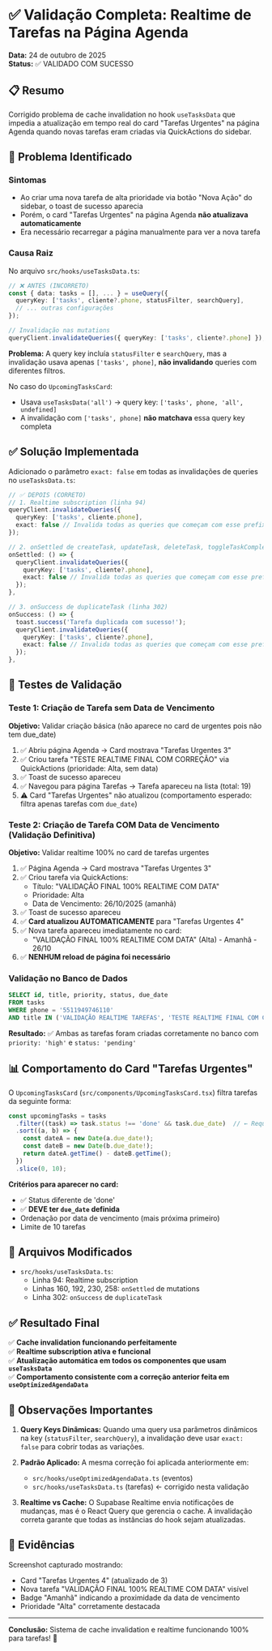 # ✅ Validação Completa: Realtime de Tarefas na Página Agenda

**Data:** 24 de outubro de 2025  
**Status:** ✅ VALIDADO COM SUCESSO

## 📋 Resumo

Corrigido problema de cache invalidation no hook `useTasksData` que impedia a atualização em tempo real do card "Tarefas Urgentes" na página Agenda quando novas tarefas eram criadas via QuickActions do sidebar.

## 🐛 Problema Identificado

### Sintomas
- Ao criar uma nova tarefa de alta prioridade via botão "Nova Ação" do sidebar, o toast de sucesso aparecia
- Porém, o card "Tarefas Urgentes" na página Agenda **não atualizava automaticamente**
- Era necessário recarregar a página manualmente para ver a nova tarefa

### Causa Raiz

No arquivo `src/hooks/useTasksData.ts`:

```typescript
// ❌ ANTES (INCORRETO)
const { data: tasks = [], ... } = useQuery({
  queryKey: ['tasks', cliente?.phone, statusFilter, searchQuery],
  // ... outras configurações
});

// Invalidação nas mutations
queryClient.invalidateQueries({ queryKey: ['tasks', cliente?.phone] });
```

**Problema:** A query key incluía `statusFilter` e `searchQuery`, mas a invalidação usava apenas `['tasks', phone]`, **não invalidando** queries com diferentes filtros.

No caso do `UpcomingTasksCard`:
- Usava `useTasksData('all')` → query key: `['tasks', phone, 'all', undefined]`
- A invalidação com `['tasks', phone]` **não matchava** essa query key completa

## ✅ Solução Implementada

Adicionado o parâmetro `exact: false` em todas as invalidações de queries no `useTasksData.ts`:

```typescript
// ✅ DEPOIS (CORRETO)
// 1. Realtime subscription (linha 94)
queryClient.invalidateQueries({ 
  queryKey: ['tasks', cliente.phone],
  exact: false // Invalida todas as queries que começam com esse prefixo
});

// 2. onSettled de createTask, updateTask, deleteTask, toggleTaskCompletion (linhas 160, 192, 230, 258)
onSettled: () => {
  queryClient.invalidateQueries({ 
    queryKey: ['tasks', cliente?.phone],
    exact: false // Invalida todas as queries que começam com esse prefixo
  });
},

// 3. onSuccess de duplicateTask (linha 302)
onSuccess: () => {
  toast.success('Tarefa duplicada com sucesso!');
  queryClient.invalidateQueries({ 
    queryKey: ['tasks', cliente?.phone],
    exact: false // Invalida todas as queries que começam com esse prefixo
  });
},
```

## 🧪 Testes de Validação

### Teste 1: Criação de Tarefa sem Data de Vencimento
**Objetivo:** Validar criação básica (não aparece no card de urgentes pois não tem due_date)

1. ✅ Abriu página Agenda → Card mostrava "Tarefas Urgentes 3"
2. ✅ Criou tarefa "TESTE REALTIME FINAL COM CORREÇÃO" via QuickActions (prioridade: Alta, sem data)
3. ✅ Toast de sucesso apareceu
4. ✅ Navegou para página Tarefas → Tarefa apareceu na lista (total: 19)
5. ⚠️ Card "Tarefas Urgentes" não atualizou (comportamento esperado: filtra apenas tarefas com `due_date`)

### Teste 2: Criação de Tarefa COM Data de Vencimento (Validação Definitiva)
**Objetivo:** Validar realtime 100% no card de tarefas urgentes

1. ✅ Página Agenda → Card mostrava "Tarefas Urgentes 3"
2. ✅ Criou tarefa via QuickActions:
   - Título: "VALIDAÇÃO FINAL 100% REALTIME COM DATA"
   - Prioridade: Alta
   - Data de Vencimento: 26/10/2025 (amanhã)
3. ✅ Toast de sucesso apareceu
4. ✅ **Card atualizou AUTOMATICAMENTE** para "Tarefas Urgentes 4"
5. ✅ Nova tarefa apareceu imediatamente no card:
   - "VALIDAÇÃO FINAL 100% REALTIME COM DATA" (Alta) - Amanhã - 26/10
6. ✅ **NENHUM reload de página foi necessário**

### Validação no Banco de Dados
```sql
SELECT id, title, priority, status, due_date 
FROM tasks 
WHERE phone = '5511949746110' 
AND title IN ('VALIDAÇÃO REALTIME TAREFAS', 'TESTE REALTIME FINAL COM CORREÇÃO');
```

**Resultado:** ✅ Ambas as tarefas foram criadas corretamente no banco com `priority: 'high'` e `status: 'pending'`

## 📊 Comportamento do Card "Tarefas Urgentes"

O `UpcomingTasksCard` (`src/components/UpcomingTasksCard.tsx`) filtra tarefas da seguinte forma:

```typescript
const upcomingTasks = tasks
  .filter((task) => task.status !== 'done' && task.due_date)  // ← Requer due_date
  .sort((a, b) => {
    const dateA = new Date(a.due_date!);
    const dateB = new Date(b.due_date!);
    return dateA.getTime() - dateB.getTime();
  })
  .slice(0, 10);
```

**Critérios para aparecer no card:**
- ✅ Status diferente de 'done'
- ✅ **DEVE ter `due_date` definida**
- Ordenação por data de vencimento (mais próxima primeiro)
- Limite de 10 tarefas

## 📁 Arquivos Modificados

- `src/hooks/useTasksData.ts`:
  - Linha 94: Realtime subscription
  - Linhas 160, 192, 230, 258: `onSettled` de mutations
  - Linha 302: `onSuccess` de `duplicateTask`

## ✅ Resultado Final

✅ **Cache invalidation funcionando perfeitamente**  
✅ **Realtime subscription ativa e funcional**  
✅ **Atualização automática em todos os componentes que usam `useTasksData`**  
✅ **Comportamento consistente com a correção anterior feita em `useOptimizedAgendaData`**

## 🎯 Observações Importantes

1. **Query Keys Dinâmicas:** Quando uma query usa parâmetros dinâmicos na key (`statusFilter`, `searchQuery`), a invalidação deve usar `exact: false` para cobrir todas as variações.

2. **Padrão Aplicado:** A mesma correção foi aplicada anteriormente em:
   - `src/hooks/useOptimizedAgendaData.ts` (eventos)
   - `src/hooks/useTasksData.ts` (tarefas) ← corrigido nesta validação

3. **Realtime vs Cache:** O Supabase Realtime envia notificações de mudanças, mas é o React Query que gerencia o cache. A invalidação correta garante que todas as instâncias do hook sejam atualizadas.

## 📸 Evidências

Screenshot capturado mostrando:
- Card "Tarefas Urgentes 4" (atualizado de 3)
- Nova tarefa "VALIDAÇÃO FINAL 100% REALTIME COM DATA" visível
- Badge "Amanhã" indicando a proximidade da data de vencimento
- Prioridade "Alta" corretamente destacada

---

**Conclusão:** Sistema de cache invalidation e realtime funcionando 100% para tarefas! 🎉

